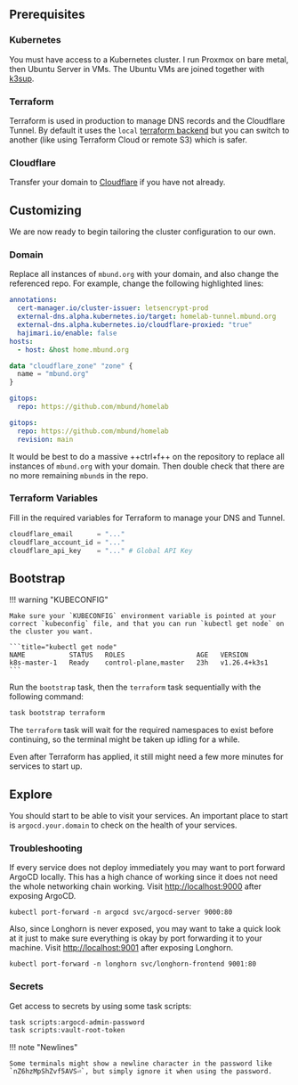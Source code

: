 ## Prerequisites

### Kubernetes

You must have access to a Kubernetes cluster. I run Proxmox on bare metal, then Ubuntu Server in VMs. The Ubuntu VMs are joined together with [k3sup](https://github.com/alexellis/k3sup).

### Terraform

Terraform is used in production to manage DNS records and the Cloudflare Tunnel. By default it uses the `local` [terraform backend](https://developer.hashicorp.com/terraform/language/settings/backends/configuration#available-backends) but you can switch to another (like using Terraform Cloud or remote S3) which is safer.

### Cloudflare

Transfer your domain to [Cloudflare](https://cloudflare.com) if you have not already.

## Customizing

We are now ready to begin tailoring the cluster configuration to our own.

### Domain

Replace all instances of `mbund.org` with your domain, and also change the referenced repo. For example, change the following highlighted lines:

```yaml hl_lines="3 7" title="apps/hajimari/values.yaml"
annotations:
  cert-manager.io/cluster-issuer: letsencrypt-prod
  external-dns.alpha.kubernetes.io/target: homelab-tunnel.mbund.org
  external-dns.alpha.kubernetes.io/cloudflare-proxied: "true"
  hajimari.io/enable: false
hosts:
  - host: &host home.mbund.org
```

```terraform hl_lines="2" title="terraform/modules/cloudflare/main.tf"
data "cloudflare_zone" "zone" {
  name = "mbund.org"
}
```

```yaml hl_lines="2" title="bootstrap/root/values-seed.yaml"
gitops:
  repo: https://github.com/mbund/homelab
```

```yaml hl_lines="2" title="bootstrap/root/values.yaml"
gitops:
  repo: https://github.com/mbund/homelab
  revision: main
```

It would be best to do a massive ++ctrl+f++ on the repository to replace all instances of `mbund.org` with your domain. Then double check that there are no more remaining `mbund`s in the repo.

### Terraform Variables

Fill in the required variables for Terraform to manage your DNS and Tunnel.

```terraform title="terraform/terraform.tfvars"
cloudflare_email      = "..."
cloudflare_account_id = "..."
cloudflare_api_key    = "..." # Global API Key
```

## Bootstrap

!!! warning "KUBECONFIG"

    Make sure your `KUBECONFIG` environment variable is pointed at your correct `kubeconfig` file, and that you can run `kubectl get node` on the cluster you want.

    ```title="kubectl get node"
    NAME           STATUS   ROLES                  AGE   VERSION
    k8s-master-1   Ready    control-plane,master   23h   v1.26.4+k3s1
    ```

Run the `bootstrap` task, then the `terraform` task sequentially with the following command:

```bash
task bootstrap terraform
```

The `terraform` task will wait for the required namespaces to exist before continuing, so the terminal might be taken up idling for a while.

Even after Terraform has applied, it still might need a few more minutes for services to start up.

## Explore

You should start to be able to visit your services. An important place to start is `argocd.your.domain` to check on the health of your services.

### Troubleshooting

If every service does not deploy immediately you may want to port forward ArgoCD locally. This has a high chance of working since it does not need the whole networking chain working. Visit [http://localhost:9000](http://localhost:9000) after exposing ArgoCD.

```
kubectl port-forward -n argocd svc/argocd-server 9000:80
```

Also, since Longhorn is never exposed, you may want to take a quick look at it just to make sure everything is okay by port forwarding it to your machine. Visit [http://localhost:9001](http://localhost:9001) after exposing Longhorn.

```
kubectl port-forward -n longhorn svc/longhorn-frontend 9001:80
```

### Secrets

Get access to secrets by using some task scripts:

```bash
task scripts:argocd-admin-password
task scripts:vault-root-token
```

!!! note "Newlines"

    Some terminals might show a newline character in the password like `nZ6hzMpShZvf5AVS⏎`, but simply ignore it when using the password.
